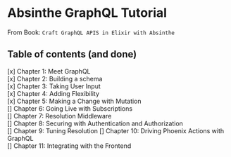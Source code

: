 # Absinthe GraphQL Tutorial  

From Book: `Craft GraphQL APIS in Elixir with Absinthe`  

## Table of contents (and done)  
[x] Chapter 1: Meet GraphQL  
[x] Chapter 2: Building a schema  
[x] Chapter 3: Taking User Input  
[x] Chapter 4: Adding Flexibility  
[x] Chapter 5: Making a Change with Mutation  
[] Chapter 6: Going Live with Subscriptions  
[] Chapter 7: Resolution Middleware  
[] Chapter 8: Securing with Authentication and Authorization  
[] Chapter 9: Tuning Resolution 
[] Chapter 10: Driving Phoenix Actions with GraphQL  
[] Chapter 11: Integrating with the Frontend  